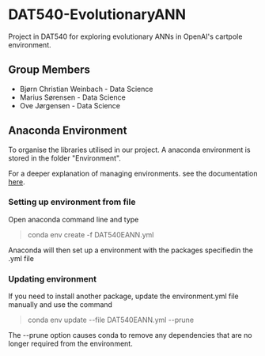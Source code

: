 # DAT540-EvolutionaryANN
Project in DAT540 for exploring evolutionary ANNs in OpenAI's cartpole environment.

## Group Members
* Bjørn Christian Weinbach - Data Science
* Marius Sørensen - Data Science
* Ove Jørgensen - Data Science

## Anaconda Environment
To organise the libraries utilised in our project. A anaconda environment is stored in the folder "Environment". 

For a deeper explanation of managing environments. see the documentation [here](https://docs.conda.io/projects/conda/en/latest/user-guide/tasks/manage-environments.html).

### Setting up environment from file

Open anaconda command line and type 

> conda env create -f DAT540EANN.yml

Anaconda will then set up a environment with the packages specifiedin the .yml file

### Updating environment

If you need to install another package, update the environment.yml file manually and use the command

> conda env update --file DAT540EANN.yml  --prune

The --prune option causes conda to remove any dependencies that are no longer required from the environment.

